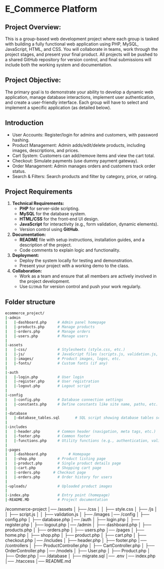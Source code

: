# E_Commerce Platform
## Project Overview:
This is a group-based web development project where each group is tasked with
building a fully functional web application using PHP, MySQL, JavaScript,
HTML, and CSS. You will collaborate in teams, work through the project stages,
and present your final product. All projects will be pushed to a shared GitHub
repository for version control, and final submissions will include both the
working system and documentation.

## Project Objective:
The primary goal is to demonstrate your ability to develop a dynamic web
application, manage database interactions, implement user authentication, and
create a user-friendly interface. Each group will have to select and implement a
specific application (as detailed below).

## Introduction
- User Accounts: Register/login for admins
and customers, with password hashing.
- Product Management: Admin
adds/edit/delete products, including images,
descriptions, and prices.
- Cart System: Customers can add/remove
items and view the cart total.
- Checkout: Simulate payments (use dummy
payment gateway).
- Order Management: Admin manages orders
and customers track order status.
- Search & Filters: Search products and filter
by category, price, or rating.

## Project Requirements
1. **Technical Requirements:**
   - **PHP** for server-side scripting.
   - **MySQL** for the database system.
   - **HTML/CSS** for the front-end UI design.
   - **JavaScript** for interactivity (e.g., form validation, dynamic elements).
   - Version control using **GitHub**.
2. **Documentation:**
   - **README** file with setup instructions, installation guides, and a description of
   the project.
   - Code comments to explain logic and functionality.
3. **Deployment:**
   - Deploy the system locally for testing and demonstration.
   - Present your project with a working demo to the class.
4. **Collaboration:**
   - Work as a team and ensure that all members are actively involved in the project
   development.
   - Use `GitHub` for version control and push your work regularly.
   
## Folder structure
```bash
ecommerce_project/
|-admin
|   |-dashboard.php     # Admin panel homepage
|   |-products.php      # Manage products
|   |-orders.php        # Manage orders
|   |-users.php         # Manage users
|
|-assets
|   |-css/              # Stylesheets (style.css, etc.)
|   |-js/               # JavaScript files (scripts.js, validation.js, etc.)
|   |-images/           # Product images, logos, etc.
|   |-fonts/            # Custom fonts (if any)
|
|-auth
|   |-login.php         # User login
|   |-register.php      # User registration
|   |-logout.php        # Logout script
|
|-config
|   |-config.php        # Database connection settings
|   |-constants.php     # Define constants like site name, paths, etc.
|
|-database
|   |-database_tables.sql       # SQL script showing database tables schema
|
|-includes
|   |-header.php        # Common header (navigation, meta tags, etc.)
|   |-footer.php        # Common footer 
|   |-functions.php     # Utility functions (e.g., authentication, validation)
|
|-pages
|   |-dashboard.php          # Homepage
|   |-shop.php          # Product listing page
|   |-product.php       # Single product details page
|   |-cart.php          # Shopping cart page
|   |-orders.php      # Checkout page
|   |-orders.php        # Order history for users
|
|-uploads/              # Uploaded product images
| 
|-index.php             # Entry point (homepage)
|-README.MD             # Project documentation
```

/ecommerce-project
│── /assets
│   ├── /css
│   │   ├── style.css
│   ├── /js
│   │   ├── script.js
│   │   ├── validation.js
│   ├── /images
│── /config
│   ├── config.php
│   ├── database.php
│── /auth
│   ├── login.php
│   ├── register.php
│   ├── logout.php
│── /admin
│   ├── dashboard.php
│   ├── products.php
│   ├── orders.php
│   ├── users.php
│── /pages
│   ├── home.php
│   ├── shop.php
│   ├── product.php
│   ├── cart.php
│   ├── checkout.php
│── /includes
│   ├── header.php
│   ├── footer.php
│── /controllers
│   ├── ProductController.php
│   ├── CartController.php
│   ├── OrderController.php
│── /models
│   ├── User.php
│   ├── Product.php
│   ├── Order.php
│── /database
│   ├── migrate.sql
│── .env
│── index.php
│── .htaccess
│── README.md
